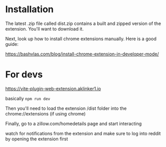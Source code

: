 # Installation

The latest .zip file called dist.zip contains a built and zipped version of the extension. You'll want to download it.

Next, look up how to install chrome extensions manually. Here is a good guide:

https://bashvlas.com/blog/install-chrome-extension-in-developer-mode/

# For devs

https://vite-plugin-web-extension.aklinker1.io

basically `npm run dev`

Then you'll need to load the extension /dist folder into the chrome://extensions (if using chrome)

Finally, go to a zillow.com/homedetails page and start interacting

watch for notifications from the extension and make sure to log into reddit by opening the extension first